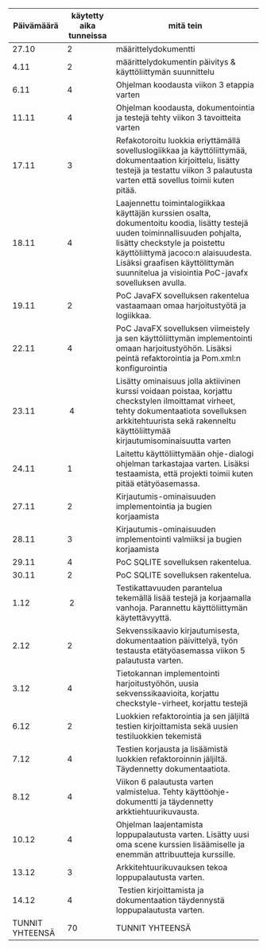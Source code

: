 Päivämäärä | käytetty aika tunneissa | mitä tein
-----------|---------------|----------
27.10| 2 | määrittelydokumentti
4.11 | 2 | määrittelydokumentin päivitys & käyttöliittymän suunnittelu
6.11 | 4 | Ohjelman koodausta viikon 3 etappia varten
11.11| 4 | Ohjelman koodausta, dokumentointia ja testejä tehty viikon 3 tavoitteita varten
17.11| 3 | Refakotoroitu luokkia eriyttämällä sovelluslogiikkaa ja käyttöliittymää, dokumentaation kirjoittelu, lisätty testejä ja testattu viikon 3 palautusta varten että sovellus toimii kuten pitää.
18.11| 4 | Laajennettu toimintalogiikkaa käyttäjän kurssien osalta, dokumentoitu koodia, lisätty testejä uuden toiminnallisuuden pohjalta, lisätty checkstyle ja poistettu käyttöliittymä jacoco:n alaisuudesta. Lisäksi graafisen käyttölittymän suunnitelua ja visiointia PoC-javafx sovelluksen avulla.
19.11| 2 | PoC JavaFX sovelluksen rakentelua vastaamaan omaa harjoitustyötä ja logiikkaa.
22.11| 4 | PoC JavaFX sovelluksen viimeistely ja sen käyttöliittymän implementointi omaan harjoitustyöhön. Lisäksi peintä refaktorointia ja Pom.xml:n konfigurointia
23.11| 4 | Lisätty ominaisuus jolla aktiivinen kurssi voidaan poistaa, korjattu checkstylen ilmoittamat virheet, tehty dokumentaatiota sovelluksen arkkitehtuurista sekä rakenneltu käyttöliittymää kirjautumisominaisuutta varten
24.11| 1 | Laitettu käyttöliittymään ohje-dialogi ohjelman tarkastajaa varten. Lisäksi testaamista, että projekti toimii kuten pitää etätyöasemassa.
27.11| 2 | Kirjautumis-ominaisuuden implementointia ja bugien korjaamista
28.11| 3 | Kirjautumis-ominaisuuden implementointi valmiiksi ja bugien korjaamista
29.11| 4 | PoC SQLITE sovelluksen rakentelua.
30.11| 2 | PoC SQLITE sovelluksen rakentelua.
1.12 | 2 | Testikattavuuden parantelua tekemällä lisää testejä ja korjaamalla vanhoja. Parannettu käyttöliittymän käytettävyyttä.
2.12 | 2 | Sekvenssikaavio kirjautumisesta, dokumentaation päivittelyä, työn testausta etätyöasemassa viikon 5 palautusta varten.
3.12 | 4 | Tietokannan implementointi harjoitustyöhön, uusia sekvenssikaavioita, korjattu checkstyle-virheet, korjattu testejä
6.12 | 2 | Luokkien refaktorointia ja sen jäljiltä testien kirjoittamista sekä uusien testiluokkien tekemistä
7.12 | 4 | Testien korjausta ja lisäämistä luokkien refaktoroinnin jäljiltä. Täydennetty dokumentaatiota.
8.12 | 4 | Viikon 6 palautusta varten valmistelua. Tehty käyttöohje-dokumentti ja täydennetty arkktiehtuurikuvausta.
10.12| 4 | Ohjelman laajentamista loppupalautusta varten. Lisätty uusi oma scene kurssien lisäämiselle ja enemmän attribuutteja kurssille.
13.12| 3 | Arkkitehtuurikuvauksen tekoa loppupalautusta varten.
14.12| 4 | Testien kirjoittamista ja dokumentaation täydennystä loppupalautusta varten.
TUNNIT YHTEENSÄ | 70 | TUNNIT YHTEENSÄ
